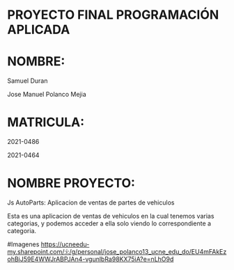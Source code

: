 # PROYECTO FINAL PROGRAMACIÓN APLICADA
# NOMBRE:

Samuel Duran

Jose Manuel Polanco Mejia

# MATRICULA:
2021-0486

2021-0464



# NOMBRE PROYECTO:
Js AutoParts: Aplicacion de ventas de partes de vehiculos


Esta es una aplicacion de ventas de vehiculos en la cual tenemos varias categorias, y podemos acceder a ella solo viendo lo correspondiente a categoria.


#Imagenes
https://ucneedu-my.sharepoint.com/:i:/g/personal/jose_polanco13_ucne_edu_do/EU4mFAkEzohBiJ59E4WWJrABPJAn4-vgunlbRa98KX75iA?e=nLhO9d









